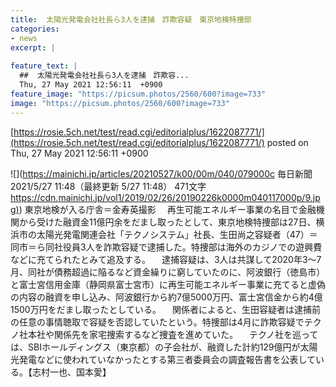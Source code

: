 ```yaml
---
title:  太陽光発電会社社長ら3人を逮捕　詐欺容疑　東京地検特捜部  
categories:
- news
excerpt: |
  
feature_text: |
  ##  太陽光発電会社社長ら3人を逮捕　詐欺容...
  Thu, 27 May 2021 12:56:11  +0900
feature_image: "https://picsum.photos/2560/600?image=733"
image: "https://picsum.photos/2560/600?image=733"
---
```


[https://rosie.5ch.net/test/read.cgi/editorialplus/1622087771/](https://rosie.5ch.net/test/read.cgi/editorialplus/1622087771/)
posted on Thu, 27 May 2021 12:56:11  +0900

<!--more-->

![](https://mainichi.jp/articles/20210527/k00/00m/040/079000c 毎日新聞 2021/5/27 11:48（最終更新 5/27 11:48） 471文字 [https://cdn.mainichi.jp/vol1/2019/02/26/20190226k0000m040117000p/9.jpg)](https://cdn.mainichi.jp/vol1/2019/02/26/20190226k0000m040117000p/9.jpg)) 東京地検が入る庁舎＝金寿英撮影 　再生可能エネルギー事業の名目で金融機関から受けた融資金11億円余をだまし取ったとして、東京地検特捜部は27日、横浜市の太陽光発電関連会社「テクノシステム」社長、生田尚之容疑者（47）＝同市＝ら同社役員3人を詐欺容疑で逮捕した。特捜部は海外のカジノでの遊興費などに充てられたとみて追及する。 　逮捕容疑は、3人は共謀して2020年3〜7月、同社が債務超過に陥るなど資金繰りに窮していたのに、阿波銀行（徳島市）と富士宮信用金庫（静岡県富士宮市）に再生可能エネルギー事業に充てると虚偽の内容の融資を申し込み、阿波銀行から約7億5000万円、富士宮信金から約4億1500万円をだまし取ったとしている。 　関係者によると、生田容疑者は逮捕前の任意の事情聴取で容疑を否認していたという。特捜部は4月に詐欺容疑でテクノ社本社や関係先を家宅捜索するなど捜査を進めていた。 　テクノ社を巡っては、SBIホールディングス（東京都）の子会社が、融資した計約129億円が太陽光発電などに使われていなかったとする第三者委員会の調査報告書を公表している。【志村一也、国本愛】

